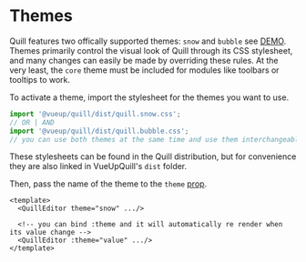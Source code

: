 # Themes

Quill features two offically supported themes: `snow` and `bubble` see [DEMO](https://vueup.github.io/vueup-quill/).
Themes primarily control the visual look of Quill through its CSS stylesheet, and many changes can easily be made by overriding these rules. At the very least, the `core` theme must be included for modules like toolbars or tooltips to work.

To activate a theme, import the stylesheet for the themes you want to use.

~~~ javascript
import '@vueup/quill/dist/quill.snow.css';
// OR | AND
import '@vueup/quill/dist/quill.bubble.css';
// you can use both themes at the same time and use them interchangeably
~~~

These stylesheets can be found in the Quill distribution, but for convenience they are also linked in VueUpQuill's `dist` folder.

Then, pass the name of the theme to the `theme` [prop](#props).

~~~ vue
<template>
  <QuillEditor theme="snow" .../>

  <!-- you can bind :theme and it will automatically re render when its value change -->
  <QuillEditor :theme="value" .../>
</template>
~~~